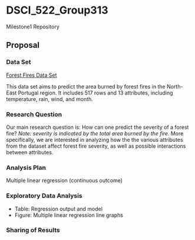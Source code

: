 # DSCI_522_Group313
Milestone1 Repository

## Proposal

### Data Set
[Forest Fires Data Set](https://archive.ics.uci.edu/ml/datasets/Forest+Fires)

This data set aims to predict the area burned by forest fires in the North-East Portugal region. It includes 517 rows and 13 attributes, including temperature, rain, wind, and month. 

### Research Question

Our main research question is: How can one predict the severity of a forest fire? *Note: severity is indicated by the total area burned by the fire*. More specifically, we are interested in analyzing how the the various attributes from the dataset affect forest fire severity, as well as possible interactions between attributes.

### Analysis Plan

Multiple linear regression (continuous outcome)

### Exploratory Data Analysis 
- Table: Regression output and model
- Figure: Multiple linear regression line graphs

### Sharing of Results
